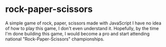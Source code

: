 # rock-paper-scissors
A simple game of rock, paper, scissors made with JavaScript
I have no idea of how to play this game, I don't even understand it. 
Hopefully, by the time I'm done building this game, I would become a pro and start attending national "Rock-Paper-Scissors" championships. 
